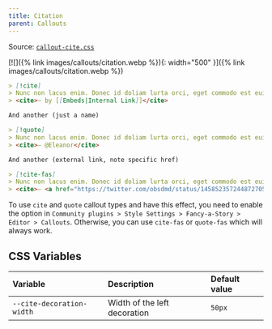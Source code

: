 ```yaml
---
title: Citation
parent: Callouts
---
```


Source: [`callout-cite.css`](https://github.com/ElsaTam/obsidian-fancy-a-story/blob/main/snippets/editor/callouts/callout-cite.css)

[![]({% link images/callouts/citation.webp %}){: width="500" }]({% link images/callouts/citation.webp %})

```markdown
> [!cite]
> Nunc non lacus enim. Donec id doliam lurta orci, eget commodo est euismod a. Vestibulum ante ipsum primis in faucibus orci luctus et ultrices posuere cubilia curae;
> <cite>— by [[Embeds|Internal Link]]</cite>

And another (just a name)

> [!quote]
> Nunc non lacus enim. Donec id doliam lurta orci, eget commodo est euismod a. Vestibulum ante ipsum primis in faucibus orci luctus et ultrices posuere cubilia curae
> <cite>— @Eleanor</cite>

And another (external link, note specific href)

> [!cite-fas]
> Nunc non lacus enim. Donec id doliam lurta orci, eget commodo est euismod a. Vestibulum ante ipsum primis in faucibus orci luctus et ultrices posuere cubilia curae
> <cite>— <a href="https://twitter.com/obsdmd/status/1458523572448727051?s=20">@obsdmd</a></cite>
```

To use `cite` and `quote` callout types and have this effect, you need to enable the option in `Community plugins > Style Settings > Fancy-a-Story > Editor > Callouts`. Otherwise, you can use `cite-fas` or `quote-fas` which will always work.

## CSS Variables

| Variable | Description | Default value |
|:---------|:------------|:--------------|
| `--cite-decoration-width` | Width of the left decoration | `50px` |